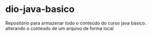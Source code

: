 # dio-java-basico
Repositório para armazenar todo o conteúdo do curso java básico.  
alterando o conteudo de um arquivo de forma local